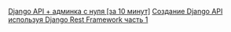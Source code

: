[Django API + админка с нуля [за 10 минут]](https://www.youtube.com/watch?v=TmDetBtk5rw&ab_channel=PashaIT)
[Создание Django API используя Django Rest Framework часть 1](https://webdevblog.ru/sozdanie-django-api-ispolzuya-django-rest-framework-apiview/)